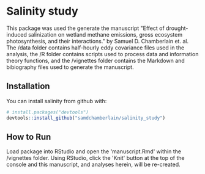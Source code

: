 <!-- README.md is generated from README.Rmd. Please edit that file -->
Salinity study
==============

This package was used the generate the manuscript "Effect of drought-induced salinization on wetland methane emissions, gross ecosystem photosynthesis, and their interactions." by Samuel D. Chamberlain et. al. The /data folder contains half-hourly eddy covariance files used in the analysis, the /R folder contains scripts used to process data and information theory functions, and the /vignettes folder contains the Markdown and bibiography files used to generate the manuscript.

Installation
------------

You can install salinity from github with:

``` r
# install.packages("devtools")
devtools::install_github("samdchamberlain/salinity_study")
```

How to Run
----------

Load package into RStudio and open the 'manuscript.Rmd' within the /vignettes folder. Using RStudio, click the 'Knit' button at the top of the console and this manuscript, and analyses herein, will be re-created.
